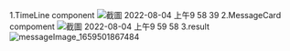 1.TimeLine component
![截圖 2022-08-04 上午9 58 39](https://user-images.githubusercontent.com/76082287/182746651-524b76a0-9bf1-43a7-bc29-9970c8de849a.png)
2.MessageCard compoment
![截圖 2022-08-04 上午9 59 58](https://user-images.githubusercontent.com/76082287/182746780-77d9364d-70cb-4ddf-bb68-da1b8c170f4d.png)
3.result
![messageImage_1659501867484](https://user-images.githubusercontent.com/76082287/182746917-fd804d00-d193-47cc-8c8f-caa9da275ea8.jpg)
